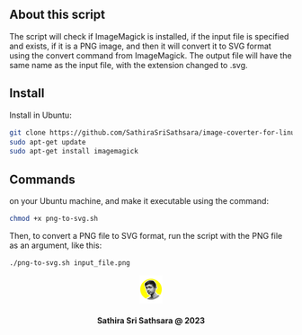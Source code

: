 ## About this script

The script will check if ImageMagick is installed, if the input file is specified and exists, if it is a PNG image, and then it will convert it to SVG format using the convert command from ImageMagick. The output file will have the same name as the input file, with the extension changed to .svg.

## Install
Install in Ubuntu:

```bash
git clone https://github.com/SathiraSriSathsara/image-coverter-for-linux.git
sudo apt-get update
sudo apt-get install imagemagick
```

## Commands
on your Ubuntu machine, and make it executable using the command:

```bash
chmod +x png-to-svg.sh
```

Then, to convert a PNG file to SVG format, run the script with the PNG file as an argument, like this:

```bash
./png-to-svg.sh input_file.png
```

<div align="center">
	<img src="https://github.com/SathiraSriSathsara/SathiraSriSathsara/blob/main/dp-wp-yt-round.png" width="40" height="50">
	<h4>Sathira Sri Sathsara @ 2023</h4>
</div>	
